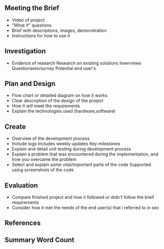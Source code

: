## Meeting the Brief
- Video of project
- "What if" questions
- Brief with descriptions, images, demonstration
- Instructions for how to use it
## Investigation
- Evidence of research
	Research on existing solutions
	Inverviews
	Questionares/survey
	Potential end user's
## Plan and Design
- Flow chart or detailed diagram on how it works
- Clear description of the design of the project
- How it will meet the requirements
- Explain the technologies used (hardware,software)
## Create
- Overview of the development process
- Include logs
	Includes weekly updates
	Key milestones
- Explain and detail unit testing during development process
- Explain a problem that was encountered during the implementation, and how you overcame the problem
- Select and explain some vital/important parts of the code 
	Supported using screenshots of the code
## Evaluation
- Compare finished project and how it followed or didn't follow the breif requirements
- Consider how it met the needs of the end user(s) that i referred to in sec
## References
## Summary Word Count